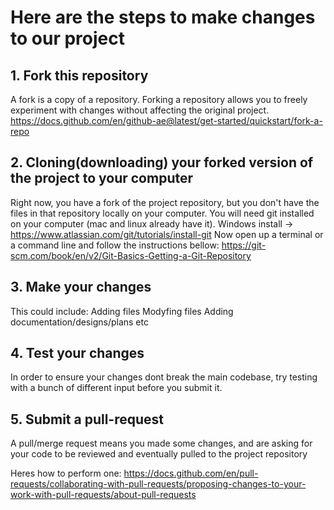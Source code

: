 # Here are the steps to make changes to our project


## 1. Fork this repository
  A fork is a copy of a repository. Forking a repository allows you to freely experiment with changes without affecting the original project.
  https://docs.github.com/en/github-ae@latest/get-started/quickstart/fork-a-repo
  
  
## 2. Cloning(downloading) your forked version of the project to your computer
  Right now, you have a fork of the project repository, but you don't have the files in that repository locally on your computer.
    You will need git installed on your computer (mac and linux already have it).
      Windows install -> https://www.atlassian.com/git/tutorials/install-git
    Now open up a terminal or a command line and follow the instructions bellow:
      https://git-scm.com/book/en/v2/Git-Basics-Getting-a-Git-Repository
  
  
## 3. Make your changes
  This could include:
    Adding files
    Modyfing files
    Adding documentation/designs/plans etc


## 4. Test your changes
  In order to ensure your changes dont break the main codebase, try testing with a bunch of different input before you submit it.
 
 
## 5. Submit a pull-request
  A pull/merge request means you made some changes, and are asking for your code to be reviewed and eventually pulled to the project repository
  
  Heres how to perform one:
  https://docs.github.com/en/pull-requests/collaborating-with-pull-requests/proposing-changes-to-your-work-with-pull-requests/about-pull-requests

